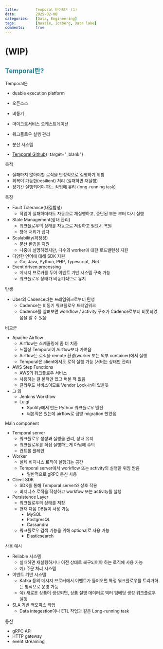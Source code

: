 ```yaml
---
title:        Temporal 뜯어보기 (1)
date:         2025-02-08
categories:   [Data, Engineering]
tags:         [Nessie, Iceberg, Data lake]
comments:     true
---
```


<style>
H2 { color: #298294 }
H3 { color: #1e7ed2 }
H4 { color: #C7A579 }
</style>


# (WIP)

## Temporal란?

Temporal은
- duable execution platform
- 오픈소스
- 비동기
- 마이크로서비스 오케스트레이션
- 워크플로우 실행 관리
- 분산 시스템

- [Temporal Github](https://github.com/temporalio/temporal){: target="_blank"}

목적
- 실패하지 않아야할 로직을 안정적으로 실행하기 위함
- 회복이 가능한(resilient) 처리 (실패하면 재실행)
- 장기간 실행되어야 하는 작업에 유리 (long-running task)

특징
- Fault Tolerance(내결함성)
   -  작업이 실패하더라도 자동으로 재실행하고, 중단된 부분 부터 다시 실행
- State Management(상태 관리)
   - 워크플로우의 상태를 자동으로 저장하고 필요시 복원
   - 장애 처리가 쉽다
- Scalability(확장성)
   - 분산 환경을 지원
   - 나중에 설명하겠지만, 다수의 worker에 대한 로드밸런싱 지원
- 다양한 언어에 대해 SDK 지원
   - Go, Java, Python, PHP, Typescript, .Net
- Event driven processing
   - 메시지 브로커를 두어 이벤트 기반 시스템 구축 가능
   - 워크플로우 상태가 비동기적으로 유지

탄생
- Uber의 Cadence라는 프레임워크로부터 탄생
   - Cadence는 비동기 워크플로우 프레임워크
   - Cadence를 살펴보면 workflow / activity 구조가 Cadence로부터 비롯되었음을 알 수 있음

비교군
- Apache Airflow
   - Airflow는 스케쥴링에 좀 더 치중
   - 느낌상 Temporal이 Airflow보다 가벼움
   - Airflow는 로직을 remote 환경(worker 또는 외부 container)에서 실행
   - Temporal은 client에서도 로직 실행 가능 (서버는 상태만 관리)
- AWS Step Functions
   - AWS의 워크플로우 서비스
   - 사용하는 걸 본적만 있고 써본 적 없음
   - 클라우드 서비스이므로 Vendor Lock-in이 있을듯
- 그 외
   - Jenkins Workflow
   - Luigi
      - Spotify에서 만든 Python 워크플로우 엔진
      - 써본적은 있는데 airflow로 금방 migration 했었음

Main component
- Temporal server
   - 워크플로우 생성과 실행을 관리, 상태 유지
   - 워크플로우를 직접 실행하는게 아님에 주의
   - 컨트롤 플레인
- Worker
   - 실제 비지니스 로직이 실행되는 공간
   - Temporal server에서 workflow 또는 activity의 실행을 위임 받음
      - 일반적으로 gRPC 통신 사용
- Client SDK
   - SDK를 통해 Temporal server와 상호 작용
   - 비지니스 로직을 작성하고 workfow 또는 activity를 실행
- Persistence Layer
   - 워크플로우의 상태를 저장
   - 현재 다음 DB들이 사용 가능
      - MySQL
      - PostgresQL
      - Cassandra
   - 워크플로우 검색 기능을 위해 optional로 사용 가능
      - Elasticsearch

사용 예시
- Reliable 시스템
   - 실패하면 재실행하거나 이전 상태로 복구되어야 하는 로직에 사용 가능
   - 예) 주문 처리 시스템
- 이벤트 기반 시스템
   - Kafka 등의 메시지 브로커에서 이벤트가 들어오면 특정 워크플로우를 트리거하는 방식으로 운영 가능
   - 예) 새로운 상품이 생성되면, 상품 설명 데이터로 벡터 임베딩 생성 워크플로우 실행
- SLA 기반 백오피스 작업
   - Data integestion이나 ETL 작업과 같은 Long-running task

통신
- gRPC API
- HTTP gateway
- event streaming

